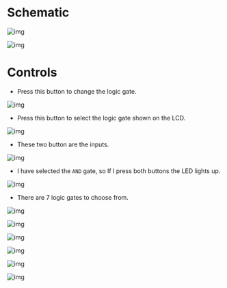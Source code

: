
# Schematic

![img](../static/logic-led-schematic.png)

![img](../static/logic-led-1.png)


# Controls

-   Press this button to change the logic gate.

![img](../static/logic-led-2.png)

-   Press this button to select the logic gate shown on the LCD.

![img](../static/logic-led-3.png)

-   These two button are the inputs.

![img](../static/logic-led-4.png)

-   I have selected the `AND` gate, so If I press both buttons the LED lights up.

![img](../static/logic-led-5.png)

-   There are 7 logic gates to choose from.

![img](../static/logic-led-6.png)

![img](../static/logic-led-7.png)

![img](../static/logic-led-8.png)

![img](../static/logic-led-9.png)

![img](../static/logic-led-10.png)

![img](../static/logic-led-11.png)

